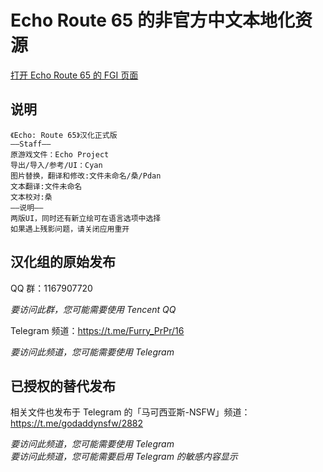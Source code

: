 # Echo Route 65 的非官方中文本地化资源

[打开 Echo Route 65 的 FGI 页面](https://furrygames.top/zh-cn/games/Echo_Route_65.html)

## 说明
```
《Echo: Route 65》汉化正式版
——Staff——
原游戏文件：Echo Project
导出/导入/参考/UI：Cyan
图片替换，翻译和修改:文件未命名/桑/Pdan
文本翻译:文件未命名
文本校对:桑
——说明——
两版UI，同时还有新立绘可在语言选项中选择
如果遇上残影问题，请关闭应用重开
```

## 汉化组的原始发布

QQ 群：1167907720

_要访问此群，您可能需要使用 Tencent QQ_

Telegram 频道：<https://t.me/Furry_PrPr/16>

_要访问此频道，您可能需要使用 Telegram_

## 已授权的替代发布

相关文件也发布于 Telegram 的「马可西亚斯-NSFW」频道：<https://t.me/godaddynsfw/2882>

_要访问此频道，您可能需要使用 Telegram_  
_要访问此频道，您可能需要启用 Telegram 的敏感内容显示_
